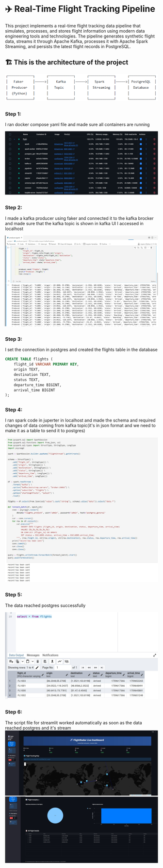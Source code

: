 # ✈️ Real-Time Flight Tracking Pipeline
This project implements a real-time flight tracking data pipeline that simulates, processes, and stores flight information using modern data engineering tools and technologies. The pipeline generates synthetic flight data, streams it through Apache Kafka, processes it with Apache Spark Streaming, and persists the latest flight records in PostgreSQL.
## 🏗️ This is the architecture of the project

![archeticture](images/rea.png)
##
### Step 1:
I ran docker compose yaml file and made sure all containers are running

![containers](images/docker-compose.jpg)
##

### Step 2:
I made a kafka producer using faker and connected it to the kafka brocker and made sure that the kafka topic is shown in kafka UI I accessed in localhost

![producer](images/producer.jpg)
##

### Step 3:
I set the connection in postgres and created the flights table in the database
```sql
CREATE TABLE flights (
    flight_id VARCHAR PRIMARY KEY,
    origin TEXT,
    destination TEXT,
    status TEXT,
    departure_time BIGINT,
    arrival_time BIGINT
);
```

##

### Step 4:
I ran spark code in juperter in localhost and made the schema and required changes of data coming from kafka topic(it's in json format and we need to make it as a table to send it to postgres)

![spark](images/spark.jpg)
##

### Step 5:
The data reached postgres successfully

![postgres](images/postgres.jpg)
##

### Step 6: 
The script file for streamlit worked automatically as soon as the data reached postgres and it's stream 
![streamlit](images/streamlit.jpg)
![streamlit](images/streamlit2.jpg)






